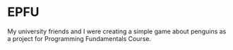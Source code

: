 # EPFU
My university friends and I were creating a simple game about penguins as a project for Programming Fundamentals Course.
